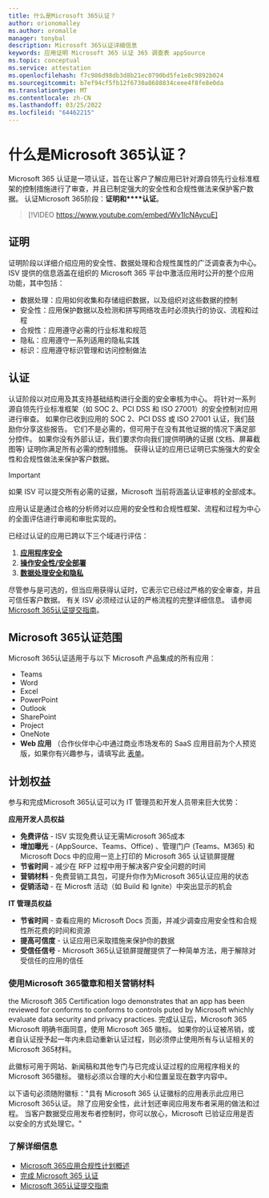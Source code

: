 ```yaml
---
title: 什么是Microsoft 365认证？
author: orionomalley
ms.author: oromalle
manager: tonybal
description: Microsoft 365认证详细信息
keywords: 应用证明 Microsoft 365 认证 365 调查表 appSource
ms.topic: conceptual
ms.service: attestation
ms.openlocfilehash: f7c986d98db3d8b21ec0790bd5fe1e8c9892b024
ms.sourcegitcommit: b7ef94cf5fb12f6730a8688834ceee4f8fe8e0da
ms.translationtype: MT
ms.contentlocale: zh-CN
ms.lasthandoff: 03/25/2022
ms.locfileid: "64462215"
---
```

# <a name="what-is-microsoft-365-certification"></a>什么是Microsoft 365认证？

Microsoft 365 认证是一项认证，旨在让客户了解应用已针对源自领先行业标准框架的控制措施进行了审查，并且已制定强大的安全性和合规性做法来保护客户数据。 认证Microsoft 365阶段：**证明和****认证**。

>[!VIDEO https://www.youtube.com/embed/Wv1lcNAycuE]


## <a name="attestation"></a>证明

证明阶段以详细介绍应用的安全性、数据处理和合规性属性的广泛调查表为中心。 ISV 提供的信息涵盖在组织的 Microsoft 365 平台中激活应用时公开的整个应用功能，其中包括：

- 数据处理：应用如何收集和存储组织数据，以及组织对这些数据的控制
- 安全性：应用保护数据以及检测和拼写网络攻击时必须执行的协议、流程和过程
- 合规性：应用遵守必需的行业标准和规范
- 隐私：应用遵守一系列适用的隐私实践
- 标识：应用遵守标识管理和访问控制做法


## <a name="certification"></a>认证

认证阶段以对应用及其支持基础结构进行全面的安全审核为中心。 将针对一系列源自领先行业标准框架（如 SOC 2、PCI DSS 和 ISO 27001）的安全控制对应用进行审查。 如果你已收到应用的 SOC 2、PCI DSS 或 ISO 27001 认证，我们鼓励你分享这些报告。 它们不是必需的，但可用于在没有其他证据的情况下满足部分控件。 如果你没有外部认证，我们要求你向我们提供明确的证据 (文档、屏幕截图等) 证明你满足所有必需的控制措施。 获得认证的应用已证明已实施强大的安全性和合规性做法来保护客户数据。 

> [!IMPORTANT]
> 如果 ISV 可以提交所有必需的证据，Microsoft 当前将涵盖认证审核的全部成本。

应用认证是通过合格的分析师对以应用的安全性和合规性框架、流程和过程为中心的全面评估进行审阅和审批实现的。 

已经过认证的应用已跨以下三个域进行评估：
1.  [**应用程序安全**]( https://docs.microsoft.com/microsoft-365-app-certification/docs/certification-submission-guide#application-security)
1.  [**操作安全性/安全部署**]( https://docs.microsoft.com/microsoft-365-app-certification/docs/certification-submission-guide#operational-security)
1.  [**数据处理安全和隐私**]( https://docs.microsoft.com/microsoft-365-app-certification/docs/certification-submission-guide#data-handling-security-and-privacy)

尽管参与是可选的，但当应用获得认证时，它表示它已经过严格的安全审查，并且可信任客户数据。 有关 ISV 必须经过认证的严格流程的完整详细信息。 请参阅[Microsoft 365认证提交指南](https://docs.microsoft.com/microsoft-365-app-certification/docs/certification-submission-guide)。

## <a name="microsoft-365-certification-scope"></a>Microsoft 365认证范围

Microsoft 365认证适用于与以下 Microsoft 产品集成的所有应用：
- Teams
- Word
- Excel
- PowerPoint
- Outlook
- SharePoint
- Project
- OneNote
- **Web 应用** （合作伙伴中心中通过商业市场发布的 SaaS 应用目前为个人预览版，如果你有兴趣参与，请填写此 [表单](https://forms.microsoft.com/Pages/ResponsePage.aspx?id=v4j5cvGGr0GRqy180BHbR3Om82jEdWlAkFiVJRhmM_xUQkY0SjVVOVVLR0RUN0RYNlRWMDRTSjVQRy4u)。

## <a name="program-benefits"></a>计划权益
参与和完成Microsoft 365认证可以为 IT 管理员和开发人员带来巨大优势：

**应用开发人员权益**
-   **免费评估** - ISV 实现免费认证无需Microsoft 365成本
-   **增加曝光** - (AppSource、Teams、Office) 、管理门户 (Teams、M365) 和 Microsoft Docs 中的应用一览上打印的 Microsoft 365 认证锁屏提醒
-   **节省时间** - 减少在 RFP 过程中用于解决客户安全问题的时间 
- **营销材料** - 免费营销工具包，可提升你作为Microsoft 365认证应用的状态
- **促销活动** - 在 Microsft 活动（如 Build 和 Ignite）中突出显示的机会

**IT 管理员权益**
- **节省时间** - 查看应用的 Microsoft Docs 页面，并减少调查应用安全性和合规性所花费的时间和资源 
-   **提高可信度** - 认证应用已采取措施来保护你的数据 
-   **受信任信号** - Microsoft 365认证锁屏提醒提供了一种简单方法，用于解除对受信任的应用的信任


### <a name="using-the-microsoft-365-badge-and-associated-marketing-materials"></a>使用Microsoft 365徽章和相关营销材料
the Microsoft 365 Certification logo demonstrates that an app has been reviewed for conforms to conforms to controls puted by Microsoft whichly evaluate data security and privacy practices. 完成认证后，Microsoft 365 Microsoft 明确书面同意，使用 Microsoft 365 徽标。 如果你的认证被吊销，或者自认证授予起一年内未启动重新认证过程，则必须停止使用所有与认证相关的Microsoft 365材料。 

此徽标可用于网站、新闻稿和其他专门与已完成认证过程的应用程序相关的Microsoft 365徽标。 徽标必须以合理的大小和位置呈现在数字内容中。 

以下语句必须随附徽标："具有 Microsoft 365 认证徽标的应用表示此应用已Microsoft 365认证。 除了应用安全性，此计划还审阅应用发布者采用的做法和过程。 当客户数据受应用发布者控制时，你可以放心，Microsoft 已验证应用是否以安全的方式处理它。"


### <a name="learn-more"></a>了解详细信息
* [Microsoft 365应用合规性计划概述](~/overview.md)  
* [完成 Microsoft 365 认证](~/docs/certification.md)  
* [Microsoft 365认证提交指南](~/docs/certification-submission-guide.md)


